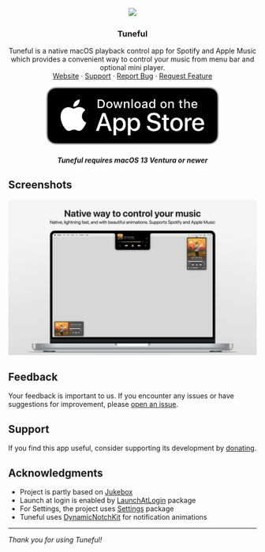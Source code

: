 <div align="center">
  <a href="https://github.com/martinfekete10/Tuneful">
    <img src="docs/images/icon.png" width="350">
  </a>

  <h3 align="center">Tuneful</h3>

  <p align="center">
    Tuneful is a native macOS playback control app for Spotify and Apple Music which provides a convenient way to control your music from menu bar and optional mini player.
    <br />
    <a href="https://tuneful.dev/">Website</a>
    ·
    <a href="https://ko-fi.com/martinfekete">Support</a>
    ·
    <a href="https://github.com/martinfekete10/Tuneful/issues">Report Bug</a>
    ·
    <a href="https://github.com/martinfekete10/Tuneful/issues">Request Feature</a>
  </p>
</div>

<p align="center">
  <a href="https://apps.apple.com/us/app/tuneful/id6739804295?mt=12">
    <img width="350" src="docs/images/download.png">
  </a>
</p>
<h5 align="center">Tuneful requires macOS 13 Ventura or newer</h5>

## Screenshots

<p align="center">
  <img width="950" src="docs/images/All.png">
</p>

## Feedback

Your feedback is important to us. If you encounter any issues or have suggestions for improvement, please [open an issue](https://github.com/martinfekete10/Tuneful/issues).

## Support

If you find this app useful, consider supporting its development by [donating](https://ko-fi.com/martinfekete).

## Acknowledgments

-   Project is partly based on [Jukebox](https://github.com/Jaysce/Jukebox/tree/main)
-   Launch at login is enabled by [LaunchAtLogin](https://github.com/sindresorhus/LaunchAtLogin) package
-   For Settings, the project uses [Settings](https://github.com/sindresorhus/Settings) package
-   Tuneful uses [DynamicNotchKit](https://github.com/MrKai77/DynamicNotchKit) for notification animations

---

_Thank you for using Tuneful!_
